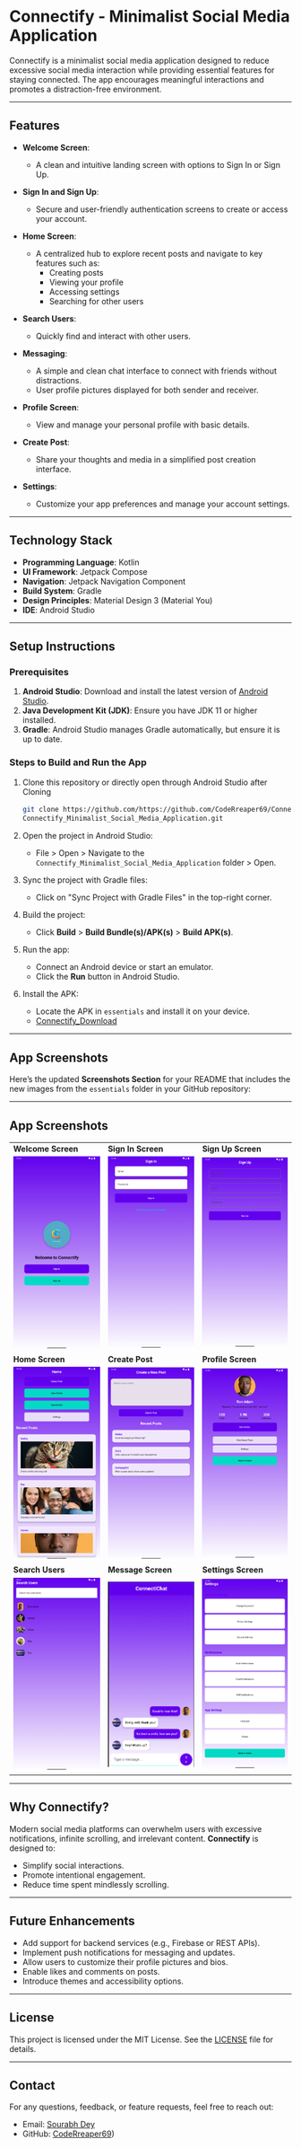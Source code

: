 # **Connectify - Minimalist Social Media Application**

Connectify is a minimalist social media application designed to reduce excessive social media interaction while providing essential features for staying connected. The app encourages meaningful interactions and promotes a distraction-free environment.

---

## **Features**

- **Welcome Screen**: 
  - A clean and intuitive landing screen with options to Sign In or Sign Up.
  
- **Sign In and Sign Up**: 
  - Secure and user-friendly authentication screens to create or access your account.

- **Home Screen**:
  - A centralized hub to explore recent posts and navigate to key features such as:
    - Creating posts
    - Viewing your profile
    - Accessing settings
    - Searching for other users

- **Search Users**:
  - Quickly find and interact with other users.

- **Messaging**:
  - A simple and clean chat interface to connect with friends without distractions.
  - User profile pictures displayed for both sender and receiver.

- **Profile Screen**:
  - View and manage your personal profile with basic details.

- **Create Post**:
  - Share your thoughts and media in a simplified post creation interface.

- **Settings**:
  - Customize your app preferences and manage your account settings.

---

## **Technology Stack**

- **Programming Language**: Kotlin
- **UI Framework**: Jetpack Compose
- **Navigation**: Jetpack Navigation Component
- **Build System**: Gradle
- **Design Principles**: Material Design 3 (Material You)
- **IDE**: Android Studio

---

## **Setup Instructions**

### Prerequisites

1. **Android Studio**: Download and install the latest version of [Android Studio](https://developer.android.com/studio).
2. **Java Development Kit (JDK)**: Ensure you have JDK 11 or higher installed.
3. **Gradle**: Android Studio manages Gradle automatically, but ensure it is up to date.

### Steps to Build and Run the App

1. Clone this repository or directly open through Android Studio after Cloning
   ```bash
   git clone https://github.com/https://github.com/CodeRreaper69/Connectify_Minimalist_Social_Media_Application.git
   Connectify_Minimalist_Social_Media_Application.git
   ```

2. Open the project in Android Studio:
   - File > Open > Navigate to the `Connectify_Minimalist_Social_Media_Application` folder > Open.

3. Sync the project with Gradle files:
   - Click on "Sync Project with Gradle Files" in the top-right corner.

4. Build the project:
   - Click **Build** > **Build Bundle(s)/APK(s)** > **Build APK(s)**.

5. Run the app:
   - Connect an Android device or start an emulator.
   - Click the **Run** button in Android Studio.

6. Install the APK:
   - Locate the APK in `essentials` and install it on your device.
   - [Connectify_Download](essentials/Connectify.apk)

---

## **App Screenshots**

Here’s the updated **Screenshots Section** for your README that includes the new images from the `essentials` folder in your GitHub repository:

---

## **App Screenshots**

<table>
  <tr>
    <td><strong>Welcome Screen</strong></td>
    <td><strong>Sign In Screen</strong></td>
    <td><strong>Sign Up Screen</strong></td>
  </tr>
  <tr>
    <td><img src="essentials/WelcomePage.png" alt="Welcome Screen" width="200"/></td>
    <td><img src="essentials/SignIn.png" alt="Sign In Screen" width="200"/></td>
    <td><img src="essentials/SignUp.png" alt="Sign Up Screen" width="200"/></td>
  </tr>
  <tr>
    <td><strong>Home Screen</strong></td>
    <td><strong>Create Post</strong></td>
    <td><strong>Profile Screen</strong></td>
  </tr>
  <tr>
    <td><img src="essentials/Home.png" alt="Home Screen" width="200"/></td>
    <td><img src="essentials/CreatePost.png" alt="Create Post Screen" width="200"/></td>
    <td><img src="essentials/Profile.png" alt="Profile Screen" width="200"/></td>
  </tr>
  <tr>
    <td><strong>Search Users</strong></td>
    <td><strong>Message Screen</strong></td>
    <td><strong>Settings Screen</strong></td>
  </tr>
  <tr>
    <td><img src="essentials/SeachUsers.png" alt="Search Users Screen" width="200"/></td>
    <td><img src="essentials/MessageScreen.png" alt="Message Screen" width="200"/></td>
    <td><img src="essentials/Settings.png" alt="Settings Screen" width="200"/></td>
  </tr>
</table>

---

## **Why Connectify?**

Modern social media platforms can overwhelm users with excessive notifications, infinite scrolling, and irrelevant content. **Connectify** is designed to:
- Simplify social interactions.
- Promote intentional engagement.
- Reduce time spent mindlessly scrolling.

---

## **Future Enhancements**

- Add support for backend services (e.g., Firebase or REST APIs).
- Implement push notifications for messaging and updates.
- Allow users to customize their profile pictures and bios.
- Enable likes and comments on posts.
- Introduce themes and accessibility options.

---


## **License**

This project is licensed under the MIT License. See the [LICENSE](LICENSE) file for details.

---

## **Contact**

For any questions, feedback, or feature requests, feel free to reach out:
- Email: [Sourabh Dey](deysourabh8981@gmail.com)
- GitHub: [CodeRreaper69](https://github.com/CodeRreaper69))
